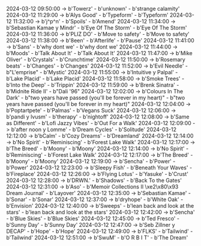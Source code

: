 2024-03-12 09:50:00 -> b'Towerz' - b'unknown' - b'strange calamity'
2024-03-12 11:29:00 -> b'Alys Good' - b'Typeform' - b'Typeform'
2024-03-12 11:32:00 -> b'j^p^n' - b'Spoils' - b'Amend'
2024-03-12 11:34:00 -> b'Sebastian Kamae y Mindr' - b'Eye Of The Storm' - b'Eye Of The Storm'
2024-03-12 11:36:00 -> b'PLIZ DO' - b'Move to safety' - b'Move to safety'
2024-03-12 11:38:00 -> b'8een' - b'Afterlife' - b'Pause'
2024-03-12 11:41:00 -> b'Sans' - b'why dont we' - b'why dont we'
2024-03-12 11:44:00 -> b'Moods' - b'Talk About It' - b'Talk About It'
2024-03-12 11:47:00 -> b'Mike Oliver' - b'Crystals' - b'Crunchtime'
2024-03-12 11:50:00 -> b'Rosemary beats' - b'Changes' - b'Changes'
2024-03-12 11:52:00 -> b'Evil Needle' - b"L'emprise" - b'Mystic'
2024-03-12 11:55:00 -> b'Intuitive y Palpal' - b'Lake Placid' - b'Lake Placid'
2024-03-12 11:58:00 -> b'Smoke Trees' - b'Into the Deep' - b'Trippin'
2024-03-12 11:59:00 -> b'Brenk Sinatra' - b'Midnite Ride II' - b"Dali '96"
2024-03-12 12:02:00 -> b'Colours In The Dark' - b"two years have passed (you'll be forever in my heart)" - b"two years have passed (you'll be forever in my heart)"
2024-03-12 12:04:00 -> b'Poptartpete' - b'Palmas' - b'Vegans Suck'
2024-03-12 12:06:00 -> b'pandi y lvusm' - b'therapy' - b'nightoff'
2024-03-12 12:08:00 -> b'Same as Different' - b'Lofi Jazzy Vibes' - b'Out For a Walk'
2024-03-12 12:09:00 -> b'after noon y Lomme' - b'Dream Cycles' - b'Solitude'
2024-03-12 12:12:00 -> b'bCalm' - b'Cozy Dreams' - b'Dreamland'
2024-03-12 12:14:00 -> b'No Spirit' - b'Reminiscing' - b'Forest Lake Walk'
2024-03-12 12:17:00 -> b'The Breed' - b'Moony' - b'Moony'
2024-03-12 12:14:00 -> b'No Spirit' - b'Reminiscing' - b'Forest Lake Walk'
2024-03-12 12:17:00 -> b'The Breed' - b'Moony' - b'Moony'
2024-03-12 12:19:00 -> b'Sencha' - b'Power' - b'Power'
2024-03-12 12:23:00 -> b'Sleepy Fish' - b'Beneath Your Waves' - b'Fireplace'
2024-03-12 12:26:00 -> b'Flying Lotus' - b'Yasuke' - b'Crust'
2024-03-12 12:28:00 -> b'DRWN.' - b'Shadows' - b'Back To the Gates'
2024-03-12 12:31:00 -> b'Aso' - b'Memoir Collections II \xe2\x80\x93 Dream Journal' - b'Layover'
2024-03-12 12:35:00 -> b'Sebastian Kamae' - b'Sonar' - b'Sonar'
2024-03-12 12:37:00 -> b'dryhope' - b'White Oak' - b'Envision'
2024-03-12 12:40:00 -> b'Sweeps' - b'lean back and look at the stars' - b'lean back and look at the stars'
2024-03-12 12:42:00 -> b'Sencha' - b'Blue Skies' - b'Blue Skies'
2024-03-12 12:45:00 -> b'Ted Fresco' - b'Sunny Day' - b'Sunny Day'
2024-03-12 12:47:00 -> b'Seb Zillner y DECAP' - b'Hope' - b'Hope'
2024-03-12 12:49:00 -> b'FLKS' - b'Tailwind' - b'Tailwind'
2024-03-12 12:51:00 -> b'SwuM' - b'O R B I T' - b'The Dream'
